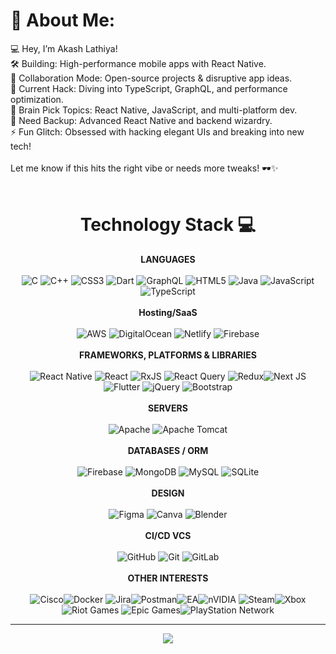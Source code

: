 # 💫 About Me:
💻 Hey, I’m Akash Lathiya!<br>🛠️ Building: High-performance mobile apps with React Native.<br>👾 Collaboration Mode: Open-source projects & disruptive app ideas.<br>📡 Current Hack: Diving into TypeScript, GraphQL, and performance optimization.<br>🧠 Brain Pick Topics: React Native, JavaScript, and multi-platform dev.<br>🔐 Need Backup: Advanced React Native and backend wizardry.<br>⚡ Fun Glitch: Obsessed with hacking elegant UIs and breaking into new tech!<br><br>Let me know if this hits the right vibe or needs more tweaks! 🕶️✨<br><br>

<div align="center">

# Technology Stack 💻 
<b>LANGUAGES</b><br><br>
![C](https://img.shields.io/badge/c-%2300599C.svg?style=for-the-badge&logo=c&logoColor=white) ![C++](https://img.shields.io/badge/c++-%2300599C.svg?style=for-the-badge&logo=c%2B%2B&logoColor=white) ![CSS3](https://img.shields.io/badge/css3-%231572B6.svg?style=for-the-badge&logo=css3&logoColor=white)  ![Dart](https://img.shields.io/badge/dart-%230175C2.svg?style=for-the-badge&logo=dart&logoColor=white) ![GraphQL](https://img.shields.io/badge/-GraphQL-E10098?style=for-the-badge&logo=graphql&logoColor=white) ![HTML5](https://img.shields.io/badge/html5-%23E34F26.svg?style=for-the-badge&logo=html5&logoColor=white) ![Java](https://img.shields.io/badge/java-%23ED8B00.svg?style=for-the-badge&logo=openjdk&logoColor=white) ![JavaScript](https://img.shields.io/badge/javascript-%23323330.svg?style=for-the-badge&logo=javascript&logoColor=%23F7DF1E) ![TypeScript](https://img.shields.io/badge/typescript-%23007ACC.svg?style=for-the-badge&logo=typescript&logoColor=white) <br><br>
<b>Hosting/SaaS</b><br><br>
![AWS](https://img.shields.io/badge/AWS-%23FF9900.svg?style=for-the-badge&logo=amazon-aws&logoColor=white) ![DigitalOcean](https://img.shields.io/badge/DigitalOcean-%230167ff.svg?style=for-the-badge&logo=digitalOcean&logoColor=white) ![Netlify](https://img.shields.io/badge/netlify-%23000000.svg?style=for-the-badge&logo=netlify&logoColor=#00C7B7)  ![Firebase](https://img.shields.io/badge/firebase-a08021?style=for-the-badge&logo=firebase&logoColor=ffcd34)   <br><br>
<b>FRAMEWORKS, PLATFORMS & LIBRARIES</b><br><br>
 ![React Native](https://img.shields.io/badge/react_native-%2320232a.svg?style=for-the-badge&logo=react&logoColor=%2361DAFB) ![React](https://img.shields.io/badge/react-%2320232a.svg?style=for-the-badge&logo=react&logoColor=%2361DAFB) ![RxJS](https://img.shields.io/badge/rxjs-%23B7178C.svg?style=for-the-badge&logo=reactivex&logoColor=white)  ![React Query](https://img.shields.io/badge/-React%20Query-FF4154?style=for-the-badge&logo=react%20query&logoColor=white) ![Redux](https://img.shields.io/badge/redux-%23593d88.svg?style=for-the-badge&logo=redux&logoColor=white)![Next JS](https://img.shields.io/badge/Next-black?style=for-the-badge&logo=next.js&logoColor=white) ![Flutter](https://img.shields.io/badge/Flutter-%2302569B.svg?style=for-the-badge&logo=Flutter&logoColor=white) ![jQuery](https://img.shields.io/badge/jquery-%230769AD.svg?style=for-the-badge&logo=jquery&logoColor=white)  ![Bootstrap](https://img.shields.io/badge/bootstrap-%238511FA.svg?style=for-the-badge&logo=bootstrap&logoColor=white)<br><br>
<b>SERVERS</b> <br><br>
![Apache](https://img.shields.io/badge/apache-%23D42029.svg?style=for-the-badge&logo=apache&logoColor=white) ![Apache Tomcat](https://img.shields.io/badge/apache%20tomcat-%23F8DC75.svg?style=for-the-badge&logo=apache-tomcat&logoColor=black)<br><br>
<b>DATABASES / ORM</b> <br><br>
![Firebase](https://img.shields.io/badge/firebase-%23039BE5.svg?style=for-the-badge&logo=firebase) ![MongoDB](https://img.shields.io/badge/MongoDB-%234ea94b.svg?style=for-the-badge&logo=mongodb&logoColor=white) ![MySQL](https://img.shields.io/badge/mysql-4479A1.svg?style=for-the-badge&logo=mysql&logoColor=white)  ![SQLite](https://img.shields.io/badge/sqlite-%2307405e.svg?style=for-the-badge&logo=sqlite&logoColor=white)
<br><br>
<b>DESIGN</b><br><br>
![Figma](https://img.shields.io/badge/figma-%23F24E1E.svg?style=for-the-badge&logo=figma&logoColor=white) ![Canva](https://img.shields.io/badge/Canva-%2300C4CC.svg?style=for-the-badge&logo=Canva&logoColor=white) ![Blender](https://img.shields.io/badge/blender-%23F5792A.svg?style=for-the-badge&logo=blender&logoColor=white)<br><br>
<b>CI/CD VCS</b><br><br>
 ![GitHub](https://img.shields.io/badge/github-%23121011.svg?style=for-the-badge&logo=github&logoColor=white) ![Git](https://img.shields.io/badge/git-%23F05033.svg?style=for-the-badge&logo=git&logoColor=white) ![GitLab](https://img.shields.io/badge/gitlab-%23181717.svg?style=for-the-badge&logo=gitlab&logoColor=white) <br><br>
<b>OTHER INTERESTS</b><br><br>
![Cisco](https://img.shields.io/badge/cisco-%23049fd9.svg?style=for-the-badge&logo=cisco&logoColor=black)![Docker](https://img.shields.io/badge/docker-%230db7ed.svg?style=for-the-&logo=docker&logoColor=white) ![Jira](https://img.shields.io/badge/jira-%230A0FFF.svg?style=for-the-badge&logo=jira&logoColor=white)![Postman](https://img.shields.io/badge/Postman-FF6C37?style=for-the-badge&logo=postman&logoColor=white)![EA](https://img.shields.io/badge/ea-%23000000.svg?style=for-the-badge&logo=ea&logoColor=white)![nVIDIA](https://img.shields.io/badge/nVIDIA-%2376B900.svg?style=for-the-badge&logo=nVIDIA&logoColor=white) ![Steam](https://img.shields.io/badge/steam-%23000000.svg?style=for-the-badge&logo=steam&logoColor=white)![Xbox](https://img.shields.io/badge/xbox-%23107C10.svg?style=for-the-badge&logo=xbox&logoColor=white)![Riot Games](https://img.shields.io/badge/riotgames-D32936.svg?style=for-the-badge&logo=riotgames&logoColor=white) ![Epic Games](https://img.shields.io/badge/epicgames-%23313131.svg?style=for-the-badge&logo=epicgames&logoColor=white)![PlayStation Network](https://img.shields.io/badge/PSN-%230070D1.svg?style=for-the-badge&logo=Playstation&logoColor=white)




---
[![](https://visitcount.itsvg.in/api?id=akashlathiya16&icon=5&color=0)](https://visitcount.itsvg.in)

<!-- Proudly created with GPRM ( https://gprm.itsvg.in ) -->
</div>
